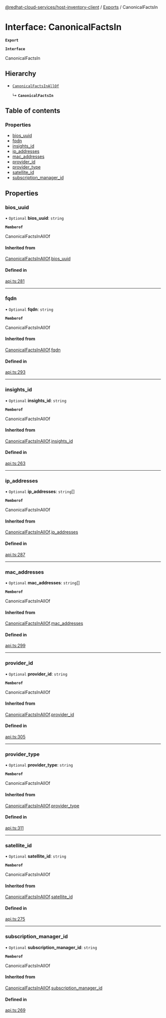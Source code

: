 [@redhat-cloud-services/host-inventory-client](../README.md) / [Exports](../modules.md) / CanonicalFactsIn

# Interface: CanonicalFactsIn

**`Export`**

**`Interface`**

CanonicalFactsIn

## Hierarchy

- [`CanonicalFactsInAllOf`](CanonicalFactsInAllOf.md)

  ↳ **`CanonicalFactsIn`**

## Table of contents

### Properties

- [bios\_uuid](CanonicalFactsIn.md#bios_uuid)
- [fqdn](CanonicalFactsIn.md#fqdn)
- [insights\_id](CanonicalFactsIn.md#insights_id)
- [ip\_addresses](CanonicalFactsIn.md#ip_addresses)
- [mac\_addresses](CanonicalFactsIn.md#mac_addresses)
- [provider\_id](CanonicalFactsIn.md#provider_id)
- [provider\_type](CanonicalFactsIn.md#provider_type)
- [satellite\_id](CanonicalFactsIn.md#satellite_id)
- [subscription\_manager\_id](CanonicalFactsIn.md#subscription_manager_id)

## Properties

### bios\_uuid

• `Optional` **bios\_uuid**: `string`

**`Memberof`**

CanonicalFactsInAllOf

#### Inherited from

[CanonicalFactsInAllOf](CanonicalFactsInAllOf.md).[bios_uuid](CanonicalFactsInAllOf.md#bios_uuid)

#### Defined in

[api.ts:281](https://github.com/RedHatInsights/javascript-clients/blob/master/packages/host-inventory/api.ts#L281)

___

### fqdn

• `Optional` **fqdn**: `string`

**`Memberof`**

CanonicalFactsInAllOf

#### Inherited from

[CanonicalFactsInAllOf](CanonicalFactsInAllOf.md).[fqdn](CanonicalFactsInAllOf.md#fqdn)

#### Defined in

[api.ts:293](https://github.com/RedHatInsights/javascript-clients/blob/master/packages/host-inventory/api.ts#L293)

___

### insights\_id

• `Optional` **insights\_id**: `string`

**`Memberof`**

CanonicalFactsInAllOf

#### Inherited from

[CanonicalFactsInAllOf](CanonicalFactsInAllOf.md).[insights_id](CanonicalFactsInAllOf.md#insights_id)

#### Defined in

[api.ts:263](https://github.com/RedHatInsights/javascript-clients/blob/master/packages/host-inventory/api.ts#L263)

___

### ip\_addresses

• `Optional` **ip\_addresses**: `string`[]

**`Memberof`**

CanonicalFactsInAllOf

#### Inherited from

[CanonicalFactsInAllOf](CanonicalFactsInAllOf.md).[ip_addresses](CanonicalFactsInAllOf.md#ip_addresses)

#### Defined in

[api.ts:287](https://github.com/RedHatInsights/javascript-clients/blob/master/packages/host-inventory/api.ts#L287)

___

### mac\_addresses

• `Optional` **mac\_addresses**: `string`[]

**`Memberof`**

CanonicalFactsInAllOf

#### Inherited from

[CanonicalFactsInAllOf](CanonicalFactsInAllOf.md).[mac_addresses](CanonicalFactsInAllOf.md#mac_addresses)

#### Defined in

[api.ts:299](https://github.com/RedHatInsights/javascript-clients/blob/master/packages/host-inventory/api.ts#L299)

___

### provider\_id

• `Optional` **provider\_id**: `string`

**`Memberof`**

CanonicalFactsInAllOf

#### Inherited from

[CanonicalFactsInAllOf](CanonicalFactsInAllOf.md).[provider_id](CanonicalFactsInAllOf.md#provider_id)

#### Defined in

[api.ts:305](https://github.com/RedHatInsights/javascript-clients/blob/master/packages/host-inventory/api.ts#L305)

___

### provider\_type

• `Optional` **provider\_type**: `string`

**`Memberof`**

CanonicalFactsInAllOf

#### Inherited from

[CanonicalFactsInAllOf](CanonicalFactsInAllOf.md).[provider_type](CanonicalFactsInAllOf.md#provider_type)

#### Defined in

[api.ts:311](https://github.com/RedHatInsights/javascript-clients/blob/master/packages/host-inventory/api.ts#L311)

___

### satellite\_id

• `Optional` **satellite\_id**: `string`

**`Memberof`**

CanonicalFactsInAllOf

#### Inherited from

[CanonicalFactsInAllOf](CanonicalFactsInAllOf.md).[satellite_id](CanonicalFactsInAllOf.md#satellite_id)

#### Defined in

[api.ts:275](https://github.com/RedHatInsights/javascript-clients/blob/master/packages/host-inventory/api.ts#L275)

___

### subscription\_manager\_id

• `Optional` **subscription\_manager\_id**: `string`

**`Memberof`**

CanonicalFactsInAllOf

#### Inherited from

[CanonicalFactsInAllOf](CanonicalFactsInAllOf.md).[subscription_manager_id](CanonicalFactsInAllOf.md#subscription_manager_id)

#### Defined in

[api.ts:269](https://github.com/RedHatInsights/javascript-clients/blob/master/packages/host-inventory/api.ts#L269)
